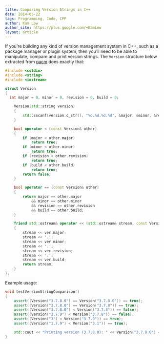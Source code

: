 ```yaml
---
title: Comparing Version Strings in C++
date: 2014-05-22
tags: Programming, Code, CPP
author: Kam Low
author_site: https://plus.google.com/+KamLow
layout: article
---
```


If you're building any kind of version management system in C++, such as a package manager or plugin system, then you'll need to be able to manipulate, compare and print version strings. The `Version` structure below extracted from [pacm](/pacm) does exactly that:

~~~ cpp
#include <cstdio>
#include <string>
#include <iostream>

struct Version
{
  int major = 0, minor = 0, revision = 0, build = 0;

	Version(std::string version)
	{
		std::sscanf(version.c_str(), "%d.%d.%d.%d", &major, &minor, &revision, &build);
	}

	bool operator < (const Version& other)
	{
		if (major < other.major)
			return true;
		if (minor < other.minor)
			return true;
		if (revision < other.revision)
			return true;
		if (build < other.build)
			return true;
		return false;
	}

	bool operator == (const Version& other)
	{
		return major == other.major
			&& minor == other.minor
			&& revision == other.revision
			&& build == other.build;
	}

	friend std::ostream& operator << (std::ostream& stream, const Version& ver)
	{
		stream << ver.major;
		stream << '.';
		stream << ver.minor;
		stream << '.';
		stream << ver.revision;
		stream << '.';
		stream << ver.build;
		return stream;
	}
};
~~~

Example usage:

~~~ cpp
void testVersionStringComparison()
{
	assert((Version("3.7.8.0") == Version("3.7.8.0")) == true);
	assert((Version("3.7.8.0") == Version("3.7.8")) == true);
	assert((Version("3.7.8.0") < Version("3.7.8")) == false);
	assert((Version("3.7.9") < Version("3.7.8")) == false);
	assert((Version("3") < Version("3.7.9")) == true);
	assert((Version("1.7.9") < Version("3.1")) == true);

	std::cout << "Printing version (3.7.8.0): " << Version("3.7.8.0") << std::endl;
}
~~~
